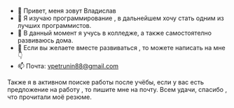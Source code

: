 - 👋 Привет, меня зовут Владислав 
- 👀 Я изучаю программирование , в дальнейшем хочу стать одним из лучших программистов.
- 🌱 В данный момент я учусь в колледже, а также самостоятелно развиваюсь дома.
- 💞️ Если вы желаете вместе развиваться , то можете написать на мне👇
- 📫 Почта: vpetrunin88@gmail.com

Также я в активном поиске работы после учёбы, если у вас есть предложение на работу , то пишите мне на почту.
Всем удачи, спасибо , что прочитали моё резюме.

